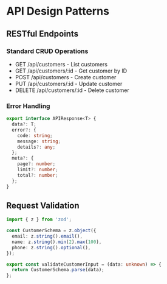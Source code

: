 # API Design Patterns

## RESTful Endpoints

### Standard CRUD Operations
- GET /api/customers - List customers
- GET /api/customers/:id - Get customer by ID
- POST /api/customers - Create customer
- PUT /api/customers/:id - Update customer
- DELETE /api/customers/:id - Delete customer

### Error Handling
```typescript
export interface APIResponse<T> {
  data?: T;
  error?: {
    code: string;
    message: string;
    details?: any;
  };
  meta?: {
    page?: number;
    limit?: number;
    total?: number;
  };
}
```

## Request Validation
```typescript
import { z } from 'zod';

const CustomerSchema = z.object({
  email: z.string().email(),
  name: z.string().min(2).max(100),
  phone: z.string().optional(),
});

export const validateCustomerInput = (data: unknown) => {
  return CustomerSchema.parse(data);
};
```

